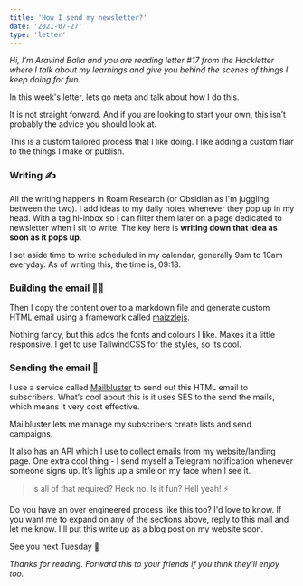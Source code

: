 ```yaml
---
title: 'How I send my newsletter?'
date: '2021-07-27'
type: 'letter'
---
```


_Hi, I’m Aravind Balla and you are reading letter #17 from the Hackletter where I talk about my learnings and give you behind the scenes of things I keep doing for fun._

In this week's letter, lets go meta and talk about how I do this.

It is not straight forward. And if you are looking to start your own, this isn’t probably the advice you should look at.

This is a custom tailored process that I like doing. I like adding a custom flair to the things I make or publish.

### Writing ✍️

All the writing happens in Roam Research (or Obsidian as I'm juggling between the two). I add ideas to my daily notes whenever they pop up in my head. With a tag hl-inbox so I can filter them later on a page dedicated to newsletter when I sit to write. The key here is **writing down that idea as soon as it pops up**.

I set aside time to write scheduled in my calendar, generally 9am to 10am everyday. As of writing this, the time is, 09:18.

### Building the email 👨‍🔧

Then I copy the content over to a markdown file and generate custom HTML email using a framework called [maizzlejs](https://maizzle.com/).

Nothing fancy, but this adds the fonts and colours I like. Makes it a little responsive. I get to use TailwindCSS for the styles, so its cool.

### Sending the email 📮

I use a service called [Mailbluster](https://mailbluster.com/) to send out this HTML email to subscribers. What’s cool about this is it uses SES to the send the mails, which means it very cost effective.

Mailbluster lets me manage my subscribers create lists and send campaigns.

It also has an API which I use to collect emails from my website/landing page. One extra cool thing - I send myself a Telegram notification whenever someone signs up. It’s lights up a smile on my face when I see it.

> Is all of that required? Heck no.
> Is it fun? Hell yeah! ⚡️

Do you have an over engineered process like this too? I'd love to know. If you want me to expand on any of the sections above, reply to this mail and let me know. I'll put this write up as a blog post on my website soon.

See you next Tuesday 👋

_Thanks for reading. Forward this to your friends if you think they’ll enjoy too._
